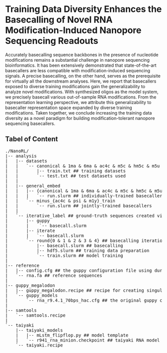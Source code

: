 # Training Data Diversity Enhances the Basecalling of Novel RNA Modification-Induced Nanopore Sequencing Readouts

Accurately basecalling sequence backbones in the presence of nucleotide modifications remains a substantial challenge in nanopore sequencing bioinformatics. It has been extensively demonstrated that state-of-the-art basecallers are less compatible with modification-induced sequencing signals. A precise basecalling, on the other hand, serves as the prerequisite for virtually all the downstream analyses. Here, we report that basecallers exposed to diverse training modifications gain the generalizability to analyze novel modifications. With synthesized oligos as the model system, we precisely basecall various out-of-sample RNA modifications. From the representation learning perspective, we attribute this generalizability to basecaller representation space expanded by diverse training modifications. Taken together, we conclude increasing the training data diversity as a novel paradigm for building modification-tolerant nanopore sequencing basecallers.

## Tabel of Content

<pre>
./NanoRL/
|-- analysis
|   |-- datasets
|   |   `-- canonical & 1ma & 6ma & ac4c & m5c & hm5c & m5u & psi & m1y ## modification groups
|   |       |-- train.txt ## training datasets
|   |       `-- test.txt ## test datasets used
|   | 
|   |-- general_embed
|   |   |-- {canonical & 1ma & 6ma & ac4c & m5c & hm5c & m5u & psi & m1y}_train
|   |   |   `-- run.slurm ## individually-trained basecallers
|   |   `-- minus_{ac4c & psi & m1y}_train
|   |       `-- run.slurm ## jointly-trained basecallers
|   | 
|   `-- iterative_label ## ground-truth sequences created via iterative basecalling
|       |-- guppy
|       |    `-- basecall.slurm
|       |-- iterate
|       |   `-- basecall.slurm
|       `-- round{0 & 1 & 2 & 3 & 4} ## basecalling iterations with training data
|           |-- basecall.slurm ## basecalling
|           |-- hdf5.slurm ## training data preparation
|           `-- train.slurm ## model training
|
|-- reference
|   |-- config.cfg ## the guppy configuration file using during iterative basecalling
|   `-- rna.fa ## reference sequences
|
|-- guppy_megalodon
|   |-- guppy_megalodon.recipe ## recipe for creating singularity container
|   `-- guppy_models
|       `-- rna_r9.4.1_70bps_hac.cfg ## the original guppy configuration file
|
|-- samtools
|   `-- samtools.recipe
|
`-- taiyaki
    |-- taiyaki_models
    |   |-- mLstm_flipflop.py ## model template
    |   `-- r941_rna_minion.checkpoint ## taiyaki RNA model checkpoint
    `-- taiyaki.recipe
</pre>

